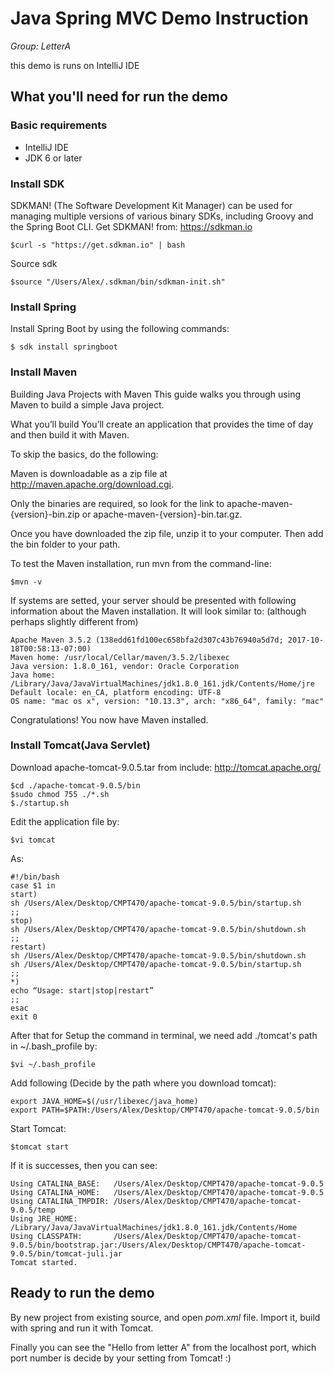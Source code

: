 # Java Spring MVC Demo Instruction

*Group: LetterA*

this demo is runs on IntelliJ IDE


## What you'll need for run the demo

### Basic requirements

 - IntelliJ IDE
 - JDK 6 or later


### Install SDK

SDKMAN! (The Software Development Kit Manager) can be used for managing multiple versions of various binary SDKs,
including Groovy and the Spring Boot CLI. Get SDKMAN!
from: https://sdkman.io

    $curl -s "https://get.sdkman.io" | bash

Source sdk

    $source "/Users/Alex/.sdkman/bin/sdkman-init.sh"

### Install Spring
Install Spring Boot by using the following commands:

    $ sdk install springboot

### Install Maven

Building Java Projects with Maven
This guide walks you through using Maven to build a simple Java project.

What you’ll build
You’ll create an application that provides the time of day and then build it with Maven.

To skip the basics, do the following:

Maven is downloadable as a zip file at http://maven.apache.org/download.cgi.

Only the binaries are required, so look for the link to apache-maven-{version}-bin.zip or apache-maven-{version}-bin.tar.gz.

Once you have downloaded the zip file, unzip it to your computer. Then add the bin folder to your path.

To test the Maven installation, run mvn from the command-line:

    $mvn -v


If systems are setted, your server should be presented with following information about the Maven installation. It will look similar to: (although perhaps slightly different from)

    Apache Maven 3.5.2 (138edd61fd100ec658bfa2d307c43b76940a5d7d; 2017-10-18T00:58:13-07:00)
    Maven home: /usr/local/Cellar/maven/3.5.2/libexec
    Java version: 1.8.0_161, vendor: Oracle Corporation
    Java home: /Library/Java/JavaVirtualMachines/jdk1.8.0_161.jdk/Contents/Home/jre
    Default locale: en_CA, platform encoding: UTF-8
    OS name: "mac os x", version: "10.13.3", arch: "x86_64", family: "mac"

Congratulations! You now have Maven installed.


### Install Tomcat(Java Servlet)

Download apache-tomcat-9.0.5.tar from
include: http://tomcat.apache.org/

    $cd ./apache-tomcat-9.0.5/bin
    $sudo chmod 755 ./*.sh
    $./startup.sh

Edit the application file by:

    $vi tomcat

As:

    #!/bin/bash
    case $1 in
    start)
    sh /Users/Alex/Desktop/CMPT470/apache-tomcat-9.0.5/bin/startup.sh
    ;;
    stop)
    sh /Users/Alex/Desktop/CMPT470/apache-tomcat-9.0.5/bin/shutdown.sh
    ;;
    restart)
    sh /Users/Alex/Desktop/CMPT470/apache-tomcat-9.0.5/bin/shutdown.sh
    sh /Users/Alex/Desktop/CMPT470/apache-tomcat-9.0.5/bin/startup.sh
    ;;
    *)
    echo “Usage: start|stop|restart”
    ;;
    esac
    exit 0

After that for Setup the command in terminal, we need add ./tomcat's path in ~/.bash_profile
by:

    $vi ~/.bash_profile

Add following (Decide by the path where you download tomcat):

    export JAVA_HOME=$(/usr/libexec/java_home)
    export PATH=$PATH:/Users/Alex/Desktop/CMPT470/apache-tomcat-9.0.5/bin

Start Tomcat:

    $tomcat start

If it is successes, then you can see:

    Using CATALINA_BASE:   /Users/Alex/Desktop/CMPT470/apache-tomcat-9.0.5
    Using CATALINA_HOME:   /Users/Alex/Desktop/CMPT470/apache-tomcat-9.0.5
    Using CATALINA_TMPDIR: /Users/Alex/Desktop/CMPT470/apache-tomcat-9.0.5/temp
    Using JRE_HOME:        /Library/Java/JavaVirtualMachines/jdk1.8.0_161.jdk/Contents/Home
    Using CLASSPATH:       /Users/Alex/Desktop/CMPT470/apache-tomcat-9.0.5/bin/bootstrap.jar:/Users/Alex/Desktop/CMPT470/apache-tomcat-9.0.5/bin/tomcat-juli.jar
    Tomcat started.

## Ready to run the demo

By new project from existing source, and open *pom.xml* file. Import it, build with spring and run it with Tomcat.

Finally you can see the "Hello from letter A" from the localhost port, which port number is decide by your setting from Tomcat! :)